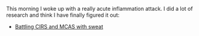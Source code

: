 This morning I woke up with a really acute inflammation attack. I did a lot of research and think I have finally figured it out:

- [Battling CIRS and MCAS with sweat](../Fitness/Battling%20CIRS%20and%20MCAS%20with%20sweat.md)


